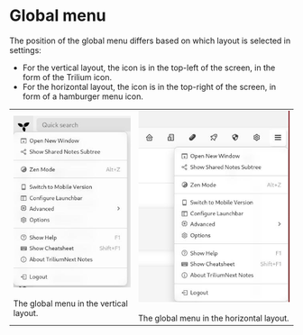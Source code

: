 # Global menu
The position of the global menu differs based on which layout is selected in settings:

*   For the vertical layout, the icon is in the top-left of the screen, in the form of the Trilium icon.
*   For the horizontal layout, the icon is in the top-right of the screen, in form of a hamburger menu icon.

|     |     |
| --- | --- |
| ![](Global%20menu_image.png)  <br>  <br>The global menu in the vertical layout. | ![](1_Global%20menu_image.png)  <br>  <br>The global menu in the horizontal layout. |